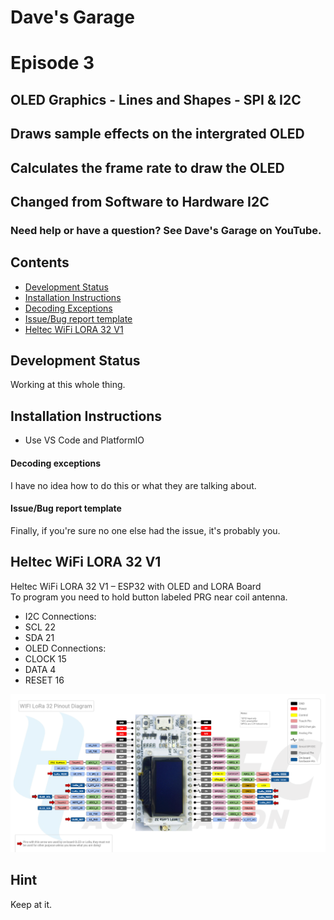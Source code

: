 # Dave's Garage
# Episode 3
## OLED Graphics - Lines and Shapes - SPI & I2C
## Draws sample effects on the intergrated OLED
## Calculates the frame rate to draw the OLED
## Changed from Software to Hardware I2C

### Need help or have a question? See Dave's Garage on YouTube.

## Contents
- [Development Status](#development-status)
- [Installation Instructions](#installation-instructions)
- [Decoding Exceptions](#decoding-exceptions)
- [Issue/Bug report template](#issuebug-report-template)
- [Heltec WiFi LORA 32 V1](#Heltec-WiFi-LORA-32-V1)

## Development Status

Working at this whole thing.

## Installation Instructions
- Use VS Code and PlatformIO

#### Decoding exceptions

I have no idea how to do this or what they are talking about.

#### Issue/Bug report template

Finally, if you're sure no one else had the issue, it's probably you.

## Heltec WiFi LORA 32 V1
Heltec WiFi LORA 32 V1 – ESP32 with OLED and LORA Board<br/>
To program you need to hold button labeled PRG near coil antenna.<br/>
<ul>
    <li>I2C Connections:</li>
        <li>SCL 22</li>
        <li>SDA 21</li>
    <li>OLED Connections:</li>
        <li>CLOCK 15</li>
        <li>DATA 4</li>
        <li>RESET 16</li>
</ul>

![Pin Functions](docs/WiFi-LORA-32-pinout-Diagram.png)

## Hint

Keep at it.